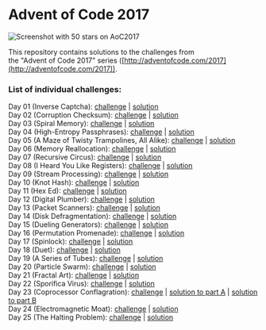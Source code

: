 # Advent of Code 2017
![Screenshot with 50 stars on AoC2017](https://raw.githubusercontent.com/aszczerbiak/CompetitiveProgramming/master/AoC2017/passed_aoc_2017.png)

This repository contains solutions to the challenges from  
the "Advent of Code 2017" series ([http://adventofcode.com/2017](http://adventofcode.com/2017)).  


### List of individual challenges:
Day 01 (Inverse Captcha): [challenge](http://adventofcode.com/2017/day/1) | [solution](https://github.com/aszczerbiak/CompetitiveProgramming/blob/master/AoC2017/01/ans.py)  
Day 02 (Corruption Checksum): [challenge](http://adventofcode.com/2017/day/2) | [solution](https://github.com/aszczerbiak/CompetitiveProgramming/blob/master/AoC2017/02/ans.py)  
Day 03 (Spiral Memory): [challenge](http://adventofcode.com/2017/day/3) | [solution](https://github.com/aszczerbiak/CompetitiveProgramming/blob/master/AoC2017/03/ans.py)  
Day 04 (High-Entropy Passphrases): [challenge](http://adventofcode.com/2017/day/4) | [solution](https://github.com/aszczerbiak/CompetitiveProgramming/blob/master/AoC2017/04/ans.py)  
Day 05 (A Maze of Twisty Trampolines, All Alike): [challenge](http://adventofcode.com/2017/day/5) | [solution](https://github.com/aszczerbiak/CompetitiveProgramming/blob/master/AoC2017/05/ans.py)  
Day 06 (Memory Reallocation): [challenge](http://adventofcode.com/2017/day/6) | [solution](https://github.com/aszczerbiak/CompetitiveProgramming/blob/master/AoC2017/06/ans.py)  
Day 07 (Recursive Circus): [challenge](http://adventofcode.com/2017/day/7) | [solution](https://github.com/aszczerbiak/CompetitiveProgramming/blob/master/AoC2017/07/ans.py)  
Day 08 (I Heard You Like Registers): [challenge](http://adventofcode.com/2017/day/8) | [solution](https://github.com/aszczerbiak/CompetitiveProgramming/blob/master/AoC2017/08/ans.py)  
Day 09 (Stream Processing): [challenge](http://adventofcode.com/2017/day/9) | [solution](https://github.com/aszczerbiak/CompetitiveProgramming/blob/master/AoC2017/09/ans.py)  
Day 10 (Knot Hash): [challenge](http://adventofcode.com/2017/day/10) | [solution](https://github.com/aszczerbiak/CompetitiveProgramming/blob/master/AoC2017/10/ans.py)  
Day 11 (Hex Ed): [challenge](http://adventofcode.com/2017/day/11) | [solution](https://github.com/aszczerbiak/CompetitiveProgramming/blob/master/AoC2017/11/ans.py)  
Day 12 (Digital Plumber): [challenge](http://adventofcode.com/2017/day/12) | [solution](https://github.com/aszczerbiak/CompetitiveProgramming/blob/master/AoC2017/12/ans.py)  
Day 13 (Packet Scanners): [challenge](http://adventofcode.com/2017/day/13) | [solution](https://github.com/aszczerbiak/CompetitiveProgramming/blob/master/AoC2017/13/ans.py)  
Day 14 (Disk Defragmentation): [challenge](http://adventofcode.com/2017/day/14) | [solution](https://github.com/aszczerbiak/CompetitiveProgramming/blob/master/AoC2017/14/ans.py)  
Day 15 (Dueling Generators): [challenge](http://adventofcode.com/2017/day/15) | [solution](https://github.com/aszczerbiak/CompetitiveProgramming/blob/master/AoC2017/15/ans.py)  
Day 16 (Permutation Promenade): [challenge](http://adventofcode.com/2017/day/16) | [solution](https://github.com/aszczerbiak/CompetitiveProgramming/blob/master/AoC2017/16/ans.py)  
Day 17 (Spinlock): [challenge](http://adventofcode.com/2017/day/17) | [solution](https://github.com/aszczerbiak/CompetitiveProgramming/blob/master/AoC2017/17/ans.py)  
Day 18 (Duet): [challenge](http://adventofcode.com/2017/day/18) | [solution](https://github.com/aszczerbiak/CompetitiveProgramming/blob/master/AoC2017/18/ans.py)  
Day 19 (A Series of Tubes): [challenge](http://adventofcode.com/2017/day/19) | [solution](https://github.com/aszczerbiak/CompetitiveProgramming/blob/master/AoC2017/19/ans.py)  
Day 20 (Particle Swarm): [challenge](http://adventofcode.com/2017/day/20) | [solution](https://github.com/aszczerbiak/CompetitiveProgramming/blob/master/AoC2017/20/ans.py)  
Day 21 (Fractal Art): [challenge](http://adventofcode.com/2017/day/21) | [solution](https://github.com/aszczerbiak/CompetitiveProgramming/blob/master/AoC2017/21/ans.py)  
Day 22 (Sporifica Virus): [challenge](http://adventofcode.com/2017/day/22) | [solution](https://github.com/aszczerbiak/CompetitiveProgramming/blob/master/AoC2017/22/ans.py)  
Day 23 (Coprocessor Conflagration): [challenge](http://adventofcode.com/2017/day/23) | 
[solution to part A](https://github.com/aszczerbiak/CompetitiveProgramming/blob/master/AoC2017/23/ans.py) |
[solution to part B](https://github.com/aszczerbiak/CompetitiveProgramming/blob/master/AoC2017/23/optimized_program.py)  
Day 24 (Electromagnetic Moat): [challenge](http://adventofcode.com/2017/day/24) | [solution](https://github.com/aszczerbiak/CompetitiveProgramming/blob/master/AoC2017/24/ans.py)  
Day 25 (The Halting Problem): [challenge](http://adventofcode.com/2017/day/25) | [solution](https://github.com/aszczerbiak/CompetitiveProgramming/blob/master/AoC2017/25/ans.py)  
